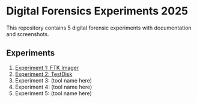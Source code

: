 # Digital Forensics Experiments 2025

This repository contains 5 digital forensic experiments with documentation and screenshots.

## Experiments
1. [Experiment 1: FTK Imager](exp1-FTK-Imager/README.md)
2. [Experiment 2: TestDisk](exp2-TestDisk/README.md)
3. Experiment 3: (tool name here)
4. Experiment 4: (tool name here)
5. Experiment 5: (tool name here)


